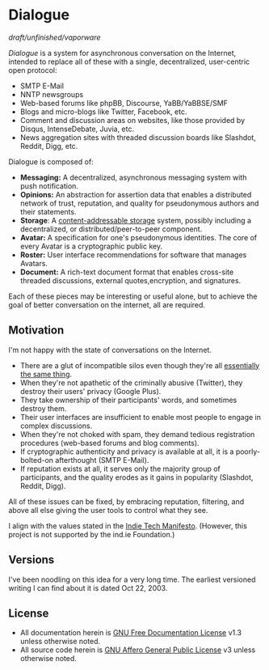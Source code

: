 # Dialogue

_draft/unfinished/vaporware_

*Dialogue* is a system for asynchronous conversation on the Internet, intended to replace all of these with a single, decentralized, user-centric open protocol:

- SMTP E-Mail
- NNTP newsgroups
- Web-based forums like phpBB, Discourse, YaBB/YaBBSE/SMF
- Blogs and micro-blogs like Twitter, Facebook, etc.
- Comment and discussion areas on websites, like those provided by Disqus, IntenseDebate, Juvia, etc.
- News aggregation sites with threaded discussion boards like Slashdot, Reddit, Digg, etc.

Dialogue is composed of:

- **Messaging:** A decentralized, asynchronous messaging system with push notification.
- **Opinions:** An abstraction for assertion data that enables a distributed network of trust, reputation, and quality for pseudonymous authors and their statements.
- **Storage**: A [content-addressable storage](cas.md) system, possibly including a decentralized, or distributed/peer-to-peer component.
- **Avatar:** A specification for one's pseudonymous identities. The core of every Avatar is a cryptographic public key.
- **Roster:** User interface recommendations for software that manages Avatars.
- **Document:** A rich-text document format that enables cross-site threaded discussions, external quotes,encryption, and signatures.

Each of these pieces may be interesting or useful alone, but to achieve the goal of better conversation on the internet, all are required.

## Motivation

I'm not happy with the state of conversations on the Internet.

- There are a glut of incompatible silos even though they're all [essentially the same thing](convergence.md).
- When they're not apathetic of the criminally abusive (Twitter), they destroy their users' privacy (Google Plus).
- They take ownership of their participants' words, and sometimes destroy them.
- Their user interfaces are insufficient to enable most people to engage in complex discussions.
- When they're not choked with spam, they demand tedious registration procedures (web-based forums and blog comments).
- If cryptographic authenticity and privacy is available at all, it is a poorly-bolted-on afterthought (SMTP E-Mail).
- If reputation exists at all, it serves only the majority group of participants, and the quality erodes as it gains in popularity (Slashdot, Reddit, Digg).

All of these issues can be fixed, by embracing reputation, filtering, and above all else giving the user tools to control what they see.

I align with the values stated in the [Indie Tech Manifesto][]. (However, this project is not supported by the ind.ie Foundation.)

[Indie Tech Manifesto]: https://ind.ie/manifesto/

## Versions

I've been noodling on this idea for a very long time. The earliest versioned writing I can find about it is dated Oct 22, 2003.

## License

- All documentation herein is [GNU Free Documentation License][] v1.3 unless otherwise noted.
- All source code herein is [GNU Affero General Public License][] v3 unless otherwise noted.

[GNU Free Documentation License]: http://www.gnu.org/licenses/fdl.html
[GNU Affero General Public License]: http://www.gnu.org/licenses/agpl.html
